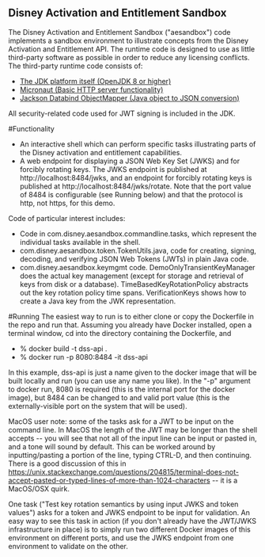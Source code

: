 ## Disney Activation and Entitlement Sandbox

The Disney Activation and Entitlement Sandbox ("aesandbox") code implements a sandbox environment to illustrate concepts from the Disney Activation and Entitlement API. The
runtime code is designed to use as little third-party software as possible in order to reduce any licensing conflicts.
The third-party runtime code consists of:
- [The JDK platform itself (OpenJDK 8 or higher)](https://openjdk.java.net/projects/jdk8/)
- [Micronaut (Basic HTTP server functionality)](https://micronaut.io)
- [Jackson Databind ObjectMapper (Java object to JSON conversion)](https://github.com/FasterXML/jackson-databind)

All security-related code used for JWT signing is included in the JDK.

#Functionality
- An interactive shell which can perform specific tasks illustrating parts of the Disney activation and entitlement
capabilities.
- A web endpoint for displaying a JSON Web Key Set (JWKS) and for forcibly rotating keys.  The JWKS endpoint is published at http://localhost:8484/jwks, and an endpoint for forcibly rotating keys is published at http://localhost:8484/jwks/rotate.  Note that the port value of 8484 is configurable (see Running below) and that the protocol is http, not https, for this demo.

Code of particular interest includes:
- Code in com.disney.aesandbox.commandline.tasks, which represent the individual tasks available in the shell.
- com.disney.aesandbox.token.TokenUtils.java, code for creating, signing, decoding, and verifying JSON Web Tokens (JWTs) in plain Java code.
- com.disney.aesandbox.keymgmt code.  DemoOnlyTransientKeyManager does the actual key management (except for storage
and retrieval of keys from disk or a database). TimeBasedKeyRotationPolicy abstracts out the key rotation policy
time spans. VerificationKeys shows how to create a Java key from the JWK representation.

#Running
The easiest way to run is to either clone or copy the Dockerfile in the repo and run that.  Assuming you already have Docker installed, open a terminal window, cd into the directory containing the Dockerfile, and
- % docker build -t dss-api .
- % docker run -p 8080:8484 -it dss-api

In this example, dss-api is just a name given to the docker image that will be built locally and run (you can use any name you like).  In the "-p" argument to docker run, 8080 is required (this is the internal port for the docker image), but 8484 can be changed to and valid port value (this is the externally-visible port on the system that will be used).

MacOS user note: some of the tasks ask for a JWT to be input on the command line.  In MacOS the length of the JWT may be longer than the shell accepts -- you will see that not all of the input line can be input or pasted in, and a tone will sound by default.  This can be worked around by inputting/pasting a portion of the line, typing CTRL-D, and then continuing.  There is a good discussion of this in https://unix.stackexchange.com/questions/204815/terminal-does-not-accept-pasted-or-typed-lines-of-more-than-1024-characters -- it is a MacOS/OSX quirk.

One task ("Test key rotation semantics by using input JWKS and token values") asks for a token and JWKS endpoint to be input for validation.  An easy way to see this task in action (if you don't already have the JWT/JWKS infrastructure in place) is to simply run two different Docker images of this environment on different ports, and use the JWKS endpoint from one environment to validate on the other. 